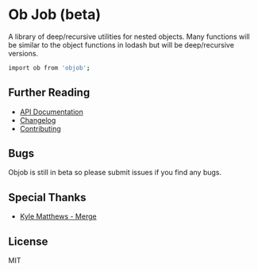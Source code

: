 # Ob Job (beta)

A library of deep/recursive utilities for nested objects. Many functions will be similar to the object functions in lodash but will be deep/recursive versions.

```bash
import ob from 'objob';
```

## Further Reading

  * [API Documentation](https://rawgit.com/chiedolabs/objob/master/docs/ob.html)
  * [Changelog](./CHANGELOG.md)
  * [Contributing](./CONTRIBUTING.md)

## Bugs

Objob is still in beta so please submit issues if you find any bugs.

## Special Thanks

  * [Kyle Matthews - Merge](https://github.com/KyleAMathews/deepmerge)

## License
MIT
